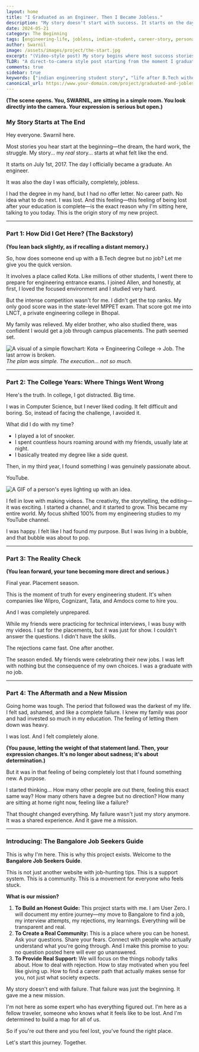 ```yaml
---
layout: home
title: "I Graduated as an Engineer. Then I Became Jobless."
description: "My story doesn't start with success. It starts on the day I got my degree but had no job, no plan, and no idea what to do next. This is the real story behind the Bangalore Job Seekers Guide."
date: 2024-05-21
category: The Beginning
tags: [engineering-life, jobless, indian-student, career-story, personal-journey, motivation, bangalore-jobs, vision]
author: Swarnil
image: /assets/images/project/the-start.jpg
excerpt: "(Video-style post) My story begins where most success stories end: with failure. This is the unfiltered truth about what happened after I graduated without a job, and how that led to this project."
TLDR: "A direct-to-camera style post starting from the moment I graduated jobless. It explains my backstory and introduces the Bangalore Job Seekers Guide as a project born from that struggle."
comments: true
sidebar: true
keywords: ["indian engineering student story", "life after B.Tech without job", "campus placement failure", "bangalore job seekers guide", "real story of a student", "what to do after engineering in India"]
canonical_url: https://www.your-domain.com/project/graduated-and-jobless
---
```


**(The scene opens. You, SWARNIL, are sitting in a simple room. You look directly into the camera. Your expression is serious but open.)**

### My Story Starts at The End

Hey everyone. Swarnil here.

Most stories you hear start at the beginning—the dream, the hard work, the struggle. My story... my *real* story... starts at what felt like the end.

It starts on July 1st, 2017. The day I officially became a graduate. An engineer.

It was also the day I was officially, completely, jobless.

I had the degree in my hand, but I had no offer letter. No career path. No idea what to do next. I was lost. And this feeling—this feeling of being lost after your education is complete—is the exact reason why I'm sitting here, talking to you today. This is the origin story of my new project.

---

### **Part 1: How Did I Get Here? (The Backstory)**

**(You lean back slightly, as if recalling a distant memory.)**

So, how does someone end up with a B.Tech degree but no job? Let me give you the quick version.

It involves a place called Kota. Like millions of other students, I went there to prepare for engineering entrance exams. I joined Allen, and honestly, at first, I loved the focused environment and I studied very hard.

But the intense competition wasn't for me. I didn't get the top ranks. My only good score was in the state-level MPPET exam. That score got me into LNCT, a private engineering college in Bhopal.

My family was relieved. My elder brother, who also studied there, was confident I would get a job through campus placements. The path seemed set.

![A visual of a simple flowchart: Kota -> Engineering College -> Job. The last arrow is broken.](/assets/images/project/broken-flowchart.jpg)
*The plan was simple. The execution... not so much.*

---

### **Part 2: The College Years: Where Things Went Wrong**

Here's the truth. In college, I got distracted. Big time.

I was in Computer Science, but I never liked coding. It felt difficult and boring. So, instead of facing the challenge, I avoided it.

What did I do with my time?
- I played a lot of snooker.
- I spent countless hours roaming around with my friends, usually late at night.
- I basically treated my degree like a side quest.

Then, in my third year, I found something I was genuinely passionate about.

YouTube.

![A GIF of a person's eyes lighting up with an idea.](/assets/images/project/idea-gif.gif)

I fell in love with making videos. The creativity, the storytelling, the editing—it was exciting. I started a channel, and it started to grow. This became my entire world. My focus shifted 100% from my engineering studies to my YouTube channel.

I was happy. I felt like I had found my purpose. But I was living in a bubble, and that bubble was about to pop.

---

### **Part 3: The Reality Check**

**(You lean forward, your tone becoming more direct and serious.)**

Final year. Placement season.

This is the moment of truth for every engineering student. It's when companies like Wipro, Cognizant, Tata, and Amdocs come to hire you.

And I was completely unprepared.

While my friends were practicing for technical interviews, I was busy with my videos. I sat for the placements, but it was just for show. I couldn't answer the questions. I didn't have the skills.

The rejections came fast. One after another.

The season ended. My friends were celebrating their new jobs. I was left with nothing but the consequence of my own choices. I was a graduate with no job.

---

### **Part 4: The Aftermath and a New Mission**

Going home was tough. The period that followed was the darkest of my life. I felt sad, ashamed, and like a complete failure. I knew my family was poor and had invested so much in my education. The feeling of letting them down was heavy.

I was lost. And I felt completely alone.

**(You pause, letting the weight of that statement land. Then, your expression changes. It's no longer about sadness; it's about determination.)**

But it was in that feeling of being completely lost that I found something new. A purpose.

I started thinking... How many other people are out there, feeling this exact same way? How many others have a degree but no direction? How many are sitting at home right now, feeling like a failure?

That thought changed everything. My failure wasn't just my story anymore. It was a shared experience. And it gave me a mission.

---

### **Introducing: The Bangalore Job Seekers Guide**

This is why I'm here. This is why this project exists. Welcome to the **Bangalore Job Seekers Guide**.

This is not just another website with job-hunting tips. This is a support system. This is a community. This is a movement for everyone who feels stuck.

**What is our mission?**

1.  **To Build an Honest Guide:** This project starts with me. I am User Zero. I will document my entire journey—my move to Bangalore to find a job, my interview attempts, my rejections, my learnings. Everything will be transparent and real.
2.  **To Create a Real Community:** This is a place where you can be honest. Ask your questions. Share your fears. Connect with people who actually understand what you're going through. And I make this promise to you: no question posted here will ever go unanswered.
3.  **To Provide Real Support:** We will focus on the things nobody talks about. How to deal with rejection. How to stay motivated when you feel like giving up. How to find a career path that actually makes sense for you, not just what society expects.

My story doesn't end with failure. That failure was just the beginning. It gave me a new mission.

I'm not here as some expert who has everything figured out. I'm here as a fellow traveler, someone who knows what it feels like to be lost. And I'm determined to build a map for all of us.

So if you're out there and you feel lost, you've found the right place.

Let's start this journey. Together.